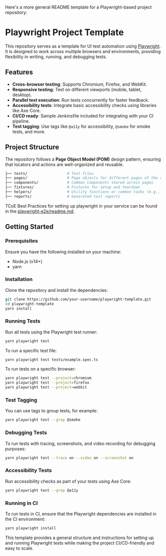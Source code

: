 Here's a more general README template for a Playwright-based project repository:


# Playwright Project Template

This repository serves as a template for UI test automation using [Playwright](https://playwright.dev). It is designed to work across multiple browsers and environments, providing flexibility in writing, running, and debugging tests.

## Features
- **Cross-browser testing**: Supports Chromium, Firefox, and WebKit.
- **Responsive testing**: Test on different viewports (mobile, tablet, desktop).
- **Parallel test execution**: Run tests concurrently for faster feedback.
- **Accessibility tests**: Integrate basic accessibility checks using libraries like Axe Core.
- **CI/CD ready**: Sample Jenkinsfile included for integrating with your CI pipeline.
- **Test tagging**: Use tags like `@a11y` for accessibility, `@smoke` for smoke tests, and more.

## Project Structure
The repository follows a **Page Object Model (POM)** design pattern, ensuring that locators and actions are well-organized and reusable.

```sh
├── tests/                  # Test files
├── pages/                  # Page objects for different pages of the application
├── components/             # Common components shared across pages
├── fixtures/               # Fixtures for setup and teardown
├── helpers/                # Utility functions or common tasks (e.g., login)
├── reports/                # Generated test reports
```

TCoE Best Practices for setting up playwright in your service can be found in the [playwright-e2e/readme.md](https://github.com/hmcts/tcoe-playwright-example/blob/master/playwright-e2e/README.md).

## Getting Started

### Prerequisites
Ensure you have the following installed on your machine:
- Node.js (v14+)
- yarn

### Installation
Clone the repository and install the dependencies:

```bash
git clone https://github.com/your-username/playwright-template.git
cd playwright-template
yarn install
```

### Running Tests
Run all tests using the Playwright test runner:

```bash
yarn playwright test
```

To run a specific test file:

```bash
yarn playwright test tests/example.spec.ts
```

To run tests on a specific browser:

```bash
yarn playwright test --project=chromium
yarn playwright test --project=firefox
yarn playwright test --project=webkit
```

### Test Tagging
You can use tags to group tests, for example:

```bash
yarn playwright test --grep @smoke
```

### Debugging Tests
To run tests with tracing, screenshots, and video recording for debugging purposes:

```bash
yarn playwright test --trace on --video on --screenshot on
```

### Accessibility Tests
Run accessibility checks as part of your tests using Axe Core:

```bash
yarn playwright test --grep @a11y
```

### Running in CI
To run tests in CI, ensure that the Playwright dependencies are installed in the CI environment:

```bash
yarn playwright install
```

This template provides a general structure and instructions for setting up and running Playwright tests while making the project CI/CD-friendly and easy to scale.
